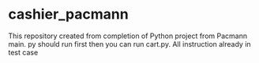 # cashier_pacmann
This repository created from completion of Python project from Pacmann
main. py should run first then you can run cart.py. 
All instruction already in test case
